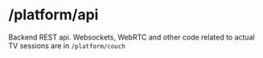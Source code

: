 # /platform/api
Backend REST api. Websockets, WebRTC and other code related to actual TV sessions are in `/platform/couch`